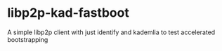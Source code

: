 # libp2p-kad-fastboot
A simple libp2p client with just identify and kademlia to test accelerated bootstrapping

